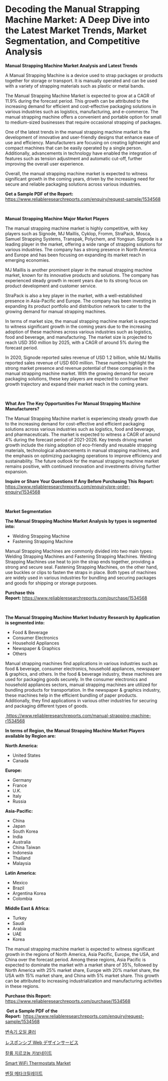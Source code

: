 <p><h1>Decoding the Manual Strapping Machine Market: A Deep Dive into the Latest Market Trends, Market Segmentation, and Competitive Analysis</h1></p><p><strong>Manual Strapping Machine Market Analysis and Latest Trends</strong></p>
<p><p>A Manual Strapping Machine is a device used to strap packages or products together for storage or transport. It is manually operated and can be used with a variety of strapping materials such as plastic or metal bands.</p><p>The Manual Strapping Machine Market is expected to grow at a CAGR of 11.9% during the forecast period. This growth can be attributed to the increasing demand for efficient and cost-effective packaging solutions in various industries such as logistics, manufacturing, and e-commerce. The manual strapping machine offers a convenient and portable option for small to medium-sized businesses that require occasional strapping of packages.</p><p>One of the latest trends in the manual strapping machine market is the development of innovative and user-friendly designs that enhance ease of use and efficiency. Manufacturers are focusing on creating lightweight and compact machines that can be easily operated by a single person. Additionally, advancements in technology have enabled the integration of features such as tension adjustment and automatic cut-off, further improving the overall user experience.</p><p>Overall, the manual strapping machine market is expected to witness significant growth in the coming years, driven by the increasing need for secure and reliable packaging solutions across various industries.</p></p>
<p><strong>Get a Sample PDF of the Report:&nbsp;</strong> <a href="https://www.reliableresearchreports.com/enquiry/request-sample/1534568">https://www.reliableresearchreports.com/enquiry/request-sample/1534568</a></p>
<p>&nbsp;</p>
<p><strong>Manual Strapping Machine Major Market Players</strong></p>
<p><p>The manual strapping machine market is highly competitive, with key players such as Signode, MJ Maillis, Cyklop, Fromm, StraPack, Mosca, Samuel Strapping Systems, Transpak, Polychem, and Yongsun. Signode is a leading player in the market, offering a wide range of strapping solutions for various industries. The company has a strong presence in North America and Europe and has been focusing on expanding its market reach in emerging economies.</p><p>MJ Maillis is another prominent player in the manual strapping machine market, known for its innovative products and solutions. The company has experienced steady growth in recent years due to its strong focus on product development and customer service.</p><p>StraPack is also a key player in the market, with a well-established presence in Asia-Pacific and Europe. The company has been investing in expanding its product portfolio and distribution network to cater to the growing demand for manual strapping machines.</p><p>In terms of market size, the manual strapping machine market is expected to witness significant growth in the coming years due to the increasing adoption of these machines across various industries such as logistics, food and beverage, and manufacturing. The market size is projected to reach USD 350 million by 2025, with a CAGR of around 5% during the forecast period.</p><p>In 2020, Signode reported sales revenue of USD 1.2 billion, while MJ Maillis reported sales revenue of USD 600 million. These numbers highlight the strong market presence and revenue potential of these companies in the manual strapping machine market. With the growing demand for secure packaging solutions, these key players are expected to continue their growth trajectory and expand their market reach in the coming years.</p></p>
<p>&nbsp;</p>
<p><strong>What Are The Key Opportunities For Manual Strapping Machine Manufacturers?</strong></p>
<p><p>The Manual Strapping Machine market is experiencing steady growth due to the increasing demand for cost-effective and efficient packaging solutions across various industries such as logistics, food and beverage, and pharmaceuticals. The market is expected to witness a CAGR of around 4% during the forecast period of 2021-2026. Key trends driving market growth include the rising adoption of eco-friendly and reusable strapping materials, technological advancements in manual strapping machines, and the emphasis on optimizing packaging operations to improve efficiency and sustainability. The future outlook for the manual strapping machine market remains positive, with continued innovation and investments driving further expansion.</p></p>
<p><strong>Inquire or Share Your Questions If Any Before Purchasing This Report:</strong> <a href="https://www.reliableresearchreports.com/enquiry/pre-order-enquiry/1534568">https://www.reliableresearchreports.com/enquiry/pre-order-enquiry/1534568</a></p>
<p>&nbsp;</p>
<p><strong>Market Segmentation</strong></p>
<p><strong>The Manual Strapping Machine Market Analysis by types is segmented into:</strong></p>
<p><ul><li>Welding Strapping Machine</li><li>Fastening Strapping Machine</li></ul></p>
<p><p>Manual Strapping Machines are commonly divided into two main types: Welding Strapping Machines and Fastening Strapping Machines. Welding Strapping Machines use heat to join the strap ends together, providing a strong and secure seal. Fastening Strapping Machines, on the other hand, use buckles or clips to fasten the straps in place. Both types of machines are widely used in various industries for bundling and securing packages and goods for shipping or storage purposes.</p></p>
<p><strong>Purchase this Report:&nbsp;</strong><a href="https://www.reliableresearchreports.com/purchase/1534568">https://www.reliableresearchreports.com/purchase/1534568</a></p>
<p>&nbsp;</p>
<p><strong>The Manual Strapping Machine Market Industry Research by Application is segmented into:</strong></p>
<p><ul><li>Food & Beverage</li><li>Consumer Electronics</li><li>Household Appliances</li><li>Newspaper & Graphics</li><li>Others</li></ul></p>
<p><p>Manual strapping machines find applications in various industries such as food & beverage, consumer electronics, household appliances, newspaper & graphics, and others. In the food & beverage industry, these machines are used for packaging goods securely. In the consumer electronics and household appliances sectors, manual strapping machines are utilized for bundling products for transportation. In the newspaper & graphics industry, these machines help in the efficient bundling of paper products. Additionally, they find applications in various other industries for securing and packaging different types of goods.</p></p>
<p><a href="https://www.reliableresearchreports.com/manual-strapping-machine-r1534568">&nbsp;https://www.reliableresearchreports.com/manual-strapping-machine-r1534568</a></p>
<p><strong>In terms of Region, the Manual Strapping Machine Market Players available by Region are:</strong></p>
<p>
    <p> <strong> North America: </strong>
        <ul>
            <li>United States</li>
            <li>Canada</li>
        </ul>
        </p> 
    <p> <strong> Europe: </strong>
        <ul>
            <li>Germany</li>
            <li>France</li>
            <li>U.K.</li>
            <li>Italy</li>
            <li>Russia</li>
        </ul>
        </p> 
    <p> <strong> Asia-Pacific: </strong>
        <ul>
            <li>China</li>
            <li>Japan</li>
            <li>South Korea</li>
            <li>India</li>
            <li>Australia</li>
            <li>China Taiwan</li>
            <li>Indonesia</li>
            <li>Thailand</li>
            <li>Malaysia</li>
        </ul>
        </p> 
    <p> <strong> Latin America: </strong>
        <ul>
            <li>Mexico</li>
            <li>Brazil</li>
            <li>Argentina Korea</li>
            <li>Colombia</li>
        </ul>
        </p> 
    <p> <strong> Middle East & Africa: </strong>
        <ul>
            <li>Turkey</li>
            <li>Saudi</li>
            <li>Arabia</li>
            <li>UAE</li>
            <li>Korea</li>
        </ul>
    </p>
    </p>
<p><p>The manual strapping machine market is expected to witness significant growth in the regions of North America, Asia Pacific, Europe, the USA, and China over the forecast period. Among these regions, Asia Pacific is expected to dominate the market with a market share of 35%, followed by North America with 25% market share, Europe with 20% market share, the USA with 15% market share, and China with 5% market share. This growth can be attributed to increasing industrialization and manufacturing activities in these regions.</p></p>
<p><strong>Purchase this Report: </strong><a href="https://www.reliableresearchreports.com/purchase/1534568">https://www.reliableresearchreports.com/purchase/1534568</a></p>
<p>&nbsp;<strong>Get a Sample PDF of the Report:&nbsp;&nbsp;</strong><a href="https://www.reliableresearchreports.com/enquiry/request-sample/1534568">https://www.reliableresearchreports.com/enquiry/request-sample/1534568</a></p>
<p><strong></strong></p>
<p><p><a href="https://github.com/Elenrrera7685/Market-Research-Report-List-1/blob/main/734270126332.md">변속기 오일 쿨러</a></p><p><a href="https://medium.com/@awicka/2024%E5%B9%B4%E3%81%8B%E3%82%892031%E5%B9%B4%E3%81%BE%E3%81%A7%E3%81%AE%E6%9C%9F%E9%96%93%E3%81%AB%E4%BA%88%E6%B8%AC%E3%81%95%E3%82%8C%E3%82%8B%E3%83%AC%E3%82%B9%E3%83%9D%E3%83%B3%E3%82%B7%E3%83%96web%E3%83%87%E3%82%B6%E3%82%A4%E3%83%B3%E3%82%B5%E3%83%BC%E3%83%93%E3%82%B9%E5%B8%82%E5%A0%B4%E3%81%AE%E3%83%88%E3%83%AC%E3%83%B3%E3%83%89%E3%81%A8%E5%B8%82%E5%A0%B4%E5%88%86%E6%9E%90-d721d9da79be">レスポンシブ Web デザインサービス</a></p><p><a href="https://github.com/sammyUltyylrich9067856/Market-Research-Report-List-1/blob/main/926253126333.md">칼륨 지르코늄 카보네이트</a></p><p><a href="https://github.com/Whitneyboyettebo9kiw7yr13/Market-Research-Report-List-2/blob/main/smart-wifi-thermostats-market.md">Smart WiFi Thermostats Market</a></p><p><a href="https://medium.com/@jadenraynor/%EB%B2%A4%EC%A7%88-%EB%A9%94%ED%83%80%ED%81%AC%EB%A6%B4%EB%A0%88%EC%9D%B4%ED%8A%B8-%EC%8B%9C%EC%9E%A5-%EB%B6%84%EC%84%9D-%EA%B8%80%EB%A1%9C%EB%B2%8C-%EC%82%B0%EC%97%85-%EC%A0%84%EB%A7%9D-%EB%B0%8F-%EC%98%88%EC%B8%A1-2024%EB%85%84%EB%B6%80%ED%84%B0-2031%EB%85%84%EA%B9%8C%EC%A7%80-c35e76f2dd0e">벤질 메타크릴레이트</a></p></p>